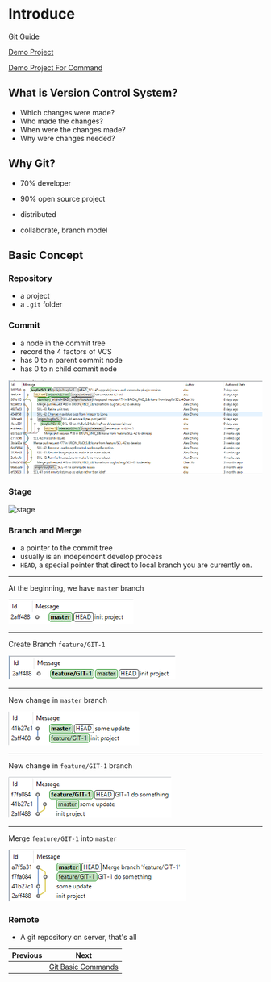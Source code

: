 # Introduce

[Git Guide](https://git-scm.com/book/en/v2)

[Demo Project](https://git-brion-us.asml.com:8443/users/dxu/repos/git-demo/browse)

[Demo Project For Command](https://git-brion-us.asml.com:8443/users/dxu/repos/git-command-demo/browse)

## What is Version Control System?

- Which changes were made?
- Who made the changes?
- When were the changes made?
- Why were changes needed?

## Why Git?

- 70% developer
- 90% open source project

- distributed
- collaborate, branch model

## Basic Concept

### Repository

- a project
- a `.git` folder

### Commit

- a node in the commit tree
- record the 4 factors of VCS
- has 0 to n parent commit node
- has 0 to n child commit node

![commit-tree](images/commit-tree.png)


### Stage

![stage](https://git-scm.com/book/en/v2/images/areas.png)


### Branch and Merge

- a pointer to the commit tree
- usually is an independent develop process
- `HEAD`, a special pointer that direct to local branch you are currently on.

---
At the beginning, we have `master` branch

![branch-1](images/branch-1.png)

---
Create Branch `feature/GIT-1`

![branch-2](images/branch-2.png)

---
New change in `master` branch

![branch-3](images/branch-3.png)

---
New change in `feature/GIT-1` branch

![branch-4](images/branch-4.png)

---
Merge `feature/GIT-1` into `master`

![branch-5](images/branch-5.png)

### Remote

- A git repository on server, that's all

| Previous | Next |
| --- | --- |
|  | [Git Basic Commands](2-Basics.md) |

